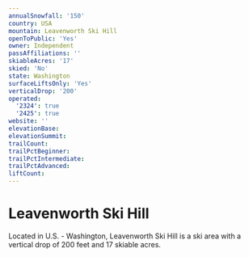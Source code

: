 ```yaml
---
annualSnowfall: '150'
country: USA
mountain: Leavenworth Ski Hill
openToPublic: 'Yes'
owner: Independent
passAffiliations: ''
skiableAcres: '17'
skied: 'No'
state: Washington
surfaceLiftsOnly: 'Yes'
verticalDrop: '200'
operated:
  '2324': true
  '2425': true
website: ''
elevationBase:
elevationSummit:
trailCount:
trailPctBeginner:
trailPctIntermediate:
trailPctAdvanced:
liftCount:
---
```



# Leavenworth Ski Hill

Located in U.S. - Washington, Leavenworth Ski Hill is a ski area with a vertical drop of 200 feet and 17 skiable acres.
